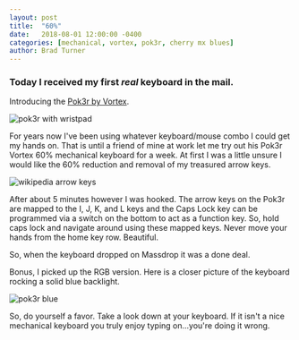 ```yaml
---
layout: post
title:  "60%"
date:   2018-08-01 12:00:00 -0400
categories: [mechanical, vortex, pok3r, cherry mx blues]
author: Brad Turner
---
```


### Today I received my first _real_ keyboard in the mail.  

Introducing the [Pok3r by Vortex].

<img src="https://user-images.githubusercontent.com/3187885/43699325-543d7306-991c-11e8-8e4d-c103705c1bfc.jpg" alt="pok3r with wristpad" />

For years now I've been using whatever keyboard/mouse combo I could get my hands on.  That is until a friend of mine at work let me try out his Pok3r Vortex 60% mechanical keyboard for a week.  At first I was a little unsure I would like the 60% reduction and removal of my treasured arrow keys.

<img src="https://en.wikipedia.org/wiki/Arrow_keys#/media/File:Arrow_keys.jpg" alt="wikipedia arrow keys" />

After about 5 minutes however I was hooked.  The arrow keys on the Pok3r are mapped to the I, J, K, and L keys and the Caps Lock key can be programmed via a switch on the bottom to act as a function key.  So, hold caps lock and navigate around using these mapped keys.  Never move your hands from the home key row.  Beautiful.

So, when the keyboard dropped on Massdrop it was a done deal.

Bonus, I picked up the RGB version.  Here is a closer picture of the keyboard rocking a solid blue backlight.

<img src="https://user-images.githubusercontent.com/3187885/43699279-24dd1da0-991c-11e8-977d-0150e7032f86.jpg" alt="pok3r blue" />

So, do yourself a favor.  Take a look down at your keyboard.  If it isn't a nice mechanical keyboard you truly enjoy typing on...you're doing it wrong.

[Pok3r by Vortex]: https://mechanicalkeyboards.com/shop/index.php?l=product_detail&p=1559
